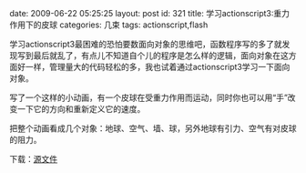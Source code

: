 date: 2009-06-22 05:25:25
layout: post
id: 321
title: 学习actionscript3:重力作用下的皮球
categories: 几束
tags: actionscript,flash

学习actionscript3最困难的恐怕要数面向对象的思维吧，函数程序写的多了就发现写到最后就乱了，有点儿不知道自个儿的程序是怎么样的逻辑，面向对象在这方面好一样，管理量大的代码轻松的多，我也试着通过actionscript3学习一下面向对象。

写了一个这样的小动画，有一个皮球在受重力作用而运动，同时你也可以用“手”改变一下它的方向和重新定义它的速度。


	
	
		
	

把整个动画看成几个对象：地球、空气、墙、球，另外地球有引力、空气有对皮球的阻力。

下载：[源文件](http://www.phecda.org/blog/wp-content/uploads/2009/06/as3_%E9%87%8D%E5%8A%9B%E4%BD%9C%E7%94%A8%E4%B8%8B%E7%9A%84%E7%9A%AE%E7%90%83.zip)
